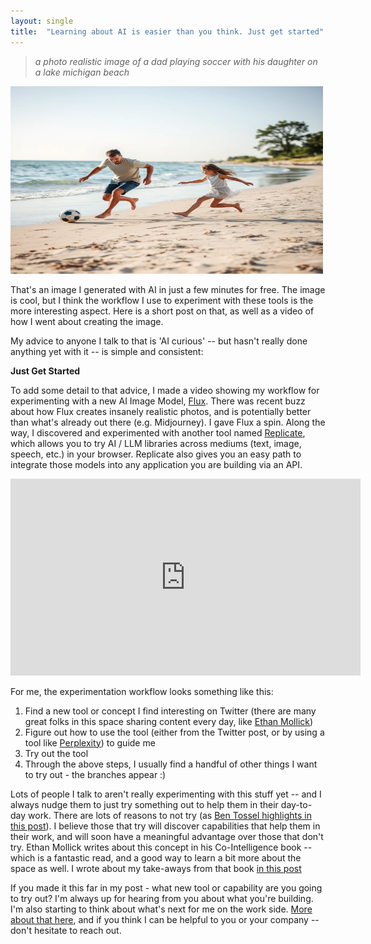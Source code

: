 ```yaml
---
layout: single
title:  "Learning about AI is easier than you think. Just get started"
---
```

> *a photo realistic image of a dad playing soccer with his daughter on a lake michigan beach*

<img src="/docs/assets/images/flux/1.jpg" width="500px" height="300px"/>

That's an image I generated with AI in just a few minutes for free. The image is cool, but I think the workflow I use to experiment with these tools is the more interesting aspect. Here is a short post on that, as well as a video of how I went about creating the image.

My advice to anyone I talk to that is 'AI curious' -- but hasn't really done anything yet with it -- is simple and consistent: 

**Just Get Started**

To add some detail to that advice, I made a video showing my workflow for experimenting with a new AI Image Model, [Flux](https://www.dzine.ai/tools/flux1). There was recent buzz about how Flux creates insanely realistic photos, and is potentially better than what's already out there (e.g. Midjourney). I gave Flux a spin. Along the way, I discovered and experimented with another tool named [Replicate](https://replicate.com/), which allows you to try AI / LLM libraries across mediums (text, image, speech, etc.) in your browser. Replicate also gives you an easy path to integrate those models into any application you are building via an API.

<iframe width="560" height="315" src="https://www.youtube.com/embed/A4W6Kj-wwjE?si=Jbfz4vd-AQ6eM2Vl" title="YouTube video player" frameborder="0" allow="accelerometer; autoplay; clipboard-write; encrypted-media; gyroscope; picture-in-picture; web-share" referrerpolicy="strict-origin-when-cross-origin" allowfullscreen></iframe>

<br/>

For me, the experimentation workflow looks something like this:

1. Find a new tool or concept I find interesting on Twitter (there are many great folks in this space sharing content every day, like [Ethan Mollick](https://x.com/emollick))
1. Figure out how to use the tool (either from the Twitter post, or by using a tool like [Perplexity](https://perplexity.ai)) to guide me
1. Try out the tool
1. Through the above steps, I usually find a handful of other things I want to try out - the branches appear :)

Lots of people I talk to aren't really experimenting with this stuff yet -- and I always nudge them to just try something out to help them in their day-to-day work. There are lots of reasons to not try (as [Ben Tossel highlights in this post](https://x.com/bentossell/status/1822933481384460724)). I believe those that try will discover capabilities that help them in their work, and will soon have a meaningful advantage over those that don't try. Ethan Mollick writes about this concept in his Co-Intelligence book -- which is a fantastic read, and a good way to learn a bit more about the space as well. I wrote about my take-aways from that book [in this post](/2024/04/29/cointelligence-take-aways.html) 

If you made it this far in my post - what new tool or capability are you going to try out? I'm always up for hearing from you about what you're building. I'm also starting to think about what's next for me on the work side. [More about that here](/work-with-me.html), and if you think I can be helpful to you or your company -- don't hesitate to reach out.
